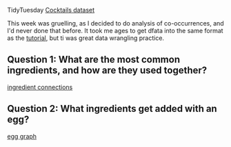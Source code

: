 TidyTuesday [Cocktails dataset](https://github.com/rfordatascience/tidytuesday/blob/master/data/2020/2020-05-26/readme.md)

This week was gruelling, as I decided to do analysis of co-occurrences, and I'd never done that before. It took me ages to get dfata into the same format as the [tutorial](https://www.r-bloggers.com/turning-keywords-into-a-co-occurrence-network/), but ti was great data wrangling practice.

## Question 1: What are the most common ingredients, and how are they used together?

[ingredient connections](https://github.com/EvaMurzyn/TidyTuesdays/blob/master/2020-05-26_Cocktails/22_ingredients.png)

## Question 2: What ingredients get added with an egg?

[egg graph](https://github.com/EvaMurzyn/TidyTuesdays/blob/master/2020-05-26_Cocktails/egg.png)
